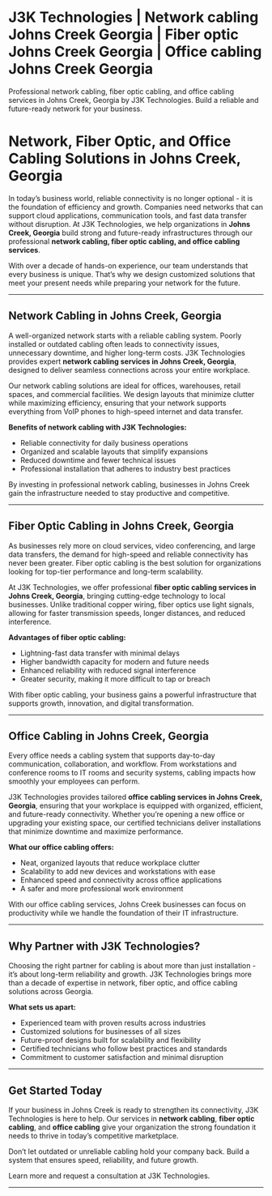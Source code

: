 # J3K Technologies | Network cabling Johns Creek Georgia | Fiber optic Johns Creek Georgia | Office cabling Johns Creek Georgia
Professional network cabling, fiber optic cabling, and office cabling services in Johns Creek, Georgia by J3K Technologies. Build a reliable and future-ready network for your business.
# Network, Fiber Optic, and Office Cabling Solutions in Johns Creek, Georgia  

In today’s business world, reliable connectivity is no longer optional - it is the foundation of efficiency and growth. Companies need networks that can support cloud applications, communication tools, and fast data transfer without disruption. At J3K Technologies, we help organizations in **Johns Creek, Georgia** build strong and future-ready infrastructures through our professional **network cabling, fiber optic cabling, and office cabling services**.  

With over a decade of hands-on experience, our team understands that every business is unique. That’s why we design customized solutions that meet your present needs while preparing your network for the future.  

---

## Network Cabling in Johns Creek, Georgia  

A well-organized network starts with a reliable cabling system. Poorly installed or outdated cabling often leads to connectivity issues, unnecessary downtime, and higher long-term costs. J3K Technologies provides expert **network cabling services in Johns Creek, Georgia**, designed to deliver seamless connections across your entire workplace.  

Our network cabling solutions are ideal for offices, warehouses, retail spaces, and commercial facilities. We design layouts that minimize clutter while maximizing efficiency, ensuring that your network supports everything from VoIP phones to high-speed internet and data transfer.  

**Benefits of network cabling with J3K Technologies:**  
- Reliable connectivity for daily business operations  
- Organized and scalable layouts that simplify expansions  
- Reduced downtime and fewer technical issues  
- Professional installation that adheres to industry best practices  

By investing in professional network cabling, businesses in Johns Creek gain the infrastructure needed to stay productive and competitive.  

---

## Fiber Optic Cabling in Johns Creek, Georgia  

As businesses rely more on cloud services, video conferencing, and large data transfers, the demand for high-speed and reliable connectivity has never been greater. Fiber optic cabling is the best solution for organizations looking for top-tier performance and long-term scalability.  

At J3K Technologies, we offer professional **fiber optic cabling services in Johns Creek, Georgia**, bringing cutting-edge technology to local businesses. Unlike traditional copper wiring, fiber optics use light signals, allowing for faster transmission speeds, longer distances, and reduced interference.  

**Advantages of fiber optic cabling:**  
- Lightning-fast data transfer with minimal delays  
- Higher bandwidth capacity for modern and future needs  
- Enhanced reliability with reduced signal interference  
- Greater security, making it more difficult to tap or breach  

With fiber optic cabling, your business gains a powerful infrastructure that supports growth, innovation, and digital transformation.  

---

## Office Cabling in Johns Creek, Georgia  

Every office needs a cabling system that supports day-to-day communication, collaboration, and workflow. From workstations and conference rooms to IT rooms and security systems, cabling impacts how smoothly your employees can perform.  

J3K Technologies provides tailored **office cabling services in Johns Creek, Georgia**, ensuring that your workplace is equipped with organized, efficient, and future-ready connectivity. Whether you’re opening a new office or upgrading your existing space, our certified technicians deliver installations that minimize downtime and maximize performance.  

**What our office cabling offers:**  
- Neat, organized layouts that reduce workplace clutter  
- Scalability to add new devices and workstations with ease  
- Enhanced speed and connectivity across office applications  
- A safer and more professional work environment  

With our office cabling services, Johns Creek businesses can focus on productivity while we handle the foundation of their IT infrastructure.  

---

## Why Partner with J3K Technologies?  

Choosing the right partner for cabling is about more than just installation - it’s about long-term reliability and growth. J3K Technologies brings more than a decade of expertise in network, fiber optic, and office cabling solutions across Georgia.  

**What sets us apart:**  
- Experienced team with proven results across industries  
- Customized solutions for businesses of all sizes  
- Future-proof designs built for scalability and flexibility  
- Certified technicians who follow best practices and standards  
- Commitment to customer satisfaction and minimal disruption  

---

## Get Started Today  

If your business in Johns Creek is ready to strengthen its connectivity, J3K Technologies is here to help. Our services in **network cabling**, **fiber optic cabling**, and **office cabling** give your organization the strong foundation it needs to thrive in today’s competitive marketplace.  

Don’t let outdated or unreliable cabling hold your company back. Build a system that ensures speed, reliability, and future growth.  

Learn more and request a consultation at J3K Technologies.  

---
